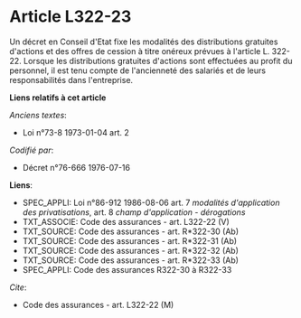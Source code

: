 # Article L322-23

Un décret en Conseil d'Etat fixe les modalités des distributions gratuites d'actions et des offres de cession à titre onéreux
prévues à l'article L. 322-22. Lorsque les distributions gratuites d'actions sont effectuées au profit du personnel, il est
tenu compte de l'ancienneté des salariés et de leurs responsabilités dans l'entreprise.

**Liens relatifs à cet article**

_Anciens textes_:

  - Loi n°73-8 1973-01-04 art. 2

_Codifié par_:

  - Décret n°76-666 1976-07-16

**Liens**:

  - SPEC_APPLI: Loi n°86-912 1986-08-06 art. 7 *modalités d'application des privatisations*, art. 8 *champ d'application - dérogations*
  - TXT_ASSOCIE: Code des assurances - art. L322-22 (V)
  - TXT_SOURCE: Code des assurances - art. R*322-30 (Ab)
  - TXT_SOURCE: Code des assurances - art. R*322-31 (Ab)
  - TXT_SOURCE: Code des assurances - art. R*322-32 (Ab)
  - TXT_SOURCE: Code des assurances - art. R*322-33 (Ab)
  - SPEC_APPLI: Code des assurances R322-30 à R322-33

_Cite_:

  - Code des assurances - art. L322-22 (M)
